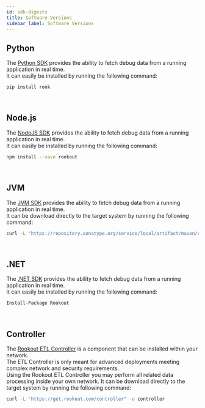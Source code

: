 ```yaml
---
id: sdk-digests
title: Software Versions
sidebar_label: Software Versions
---
```


<!--DOCUSAURUS_CODE_TABS-->
<!--Python-->
## Python

The [Python SDK](https://pypi.org/project/rook/) provides the ability to fetch debug data from a running application in real time.  
It can easily be installed by running the following command:
```bash
pip install rook
```

<br/>
<div id="python-digests"></div>

<!--Node.js-->
## Node.js

The [NodeJS SDK](https://www.npmjs.com/package/rookout) provides the ability to fetch debug data from a running application in real time.  
It can easily be installed by running the following command:
```bash
npm install --save rookout
```

<br/>
<div id="node-digests"></div>

<!--JVM-->
## JVM

The [JVM SDK](https://mvnrepository.com/artifact/com.rookout/rook/latest) provides the ability to fetch debug data from a running application in real time.  
It can be download directly to the target system by running the following command:
```bash
curl -L "https://repository.sonatype.org/service/local/artifact/maven/redirect?r=central-proxy&g=com.rookout&a=rook&v=LATEST" -o rook.jar
```

<br/>
<div id="java-digests"></div>

<!--.NET-->
## .NET

The [.NET SDK](https://www.nuget.org/packages/Rookout) provides the ability to fetch debug data from a running application in real time.  
It can easily be installed by running the following command:
```bash
Install-Package Rookout
```

<br/>
<div id="dotnet-digests"></div>

<!--Controller-->
## Controller

The [Rookout ETL Controller](agent-setup.md) is a component that can be installed within your network.  
The ETL Controller is only meant for advanced deployments meeting complex network and security requirements.  
Using the Rookout ETL Controller you may perform all related data processing inside your own network. 
It can be download directly to the target system by running the following command:
```bash
curl -L "https://get.rookout.com/controller" -o controller
```

<br/>
<div id="agent-digests"></div>

<!--END_DOCUSAURUS_CODE_TABS-->
